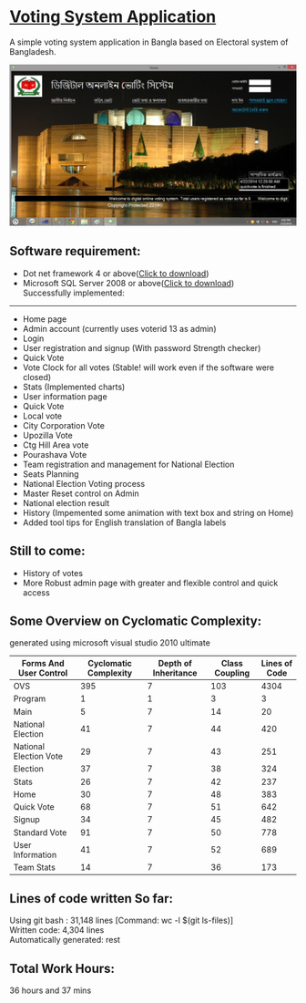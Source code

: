 [Voting System Application](http://wasi0013.github.io/Voting-System)  
============================

A simple voting system application in Bangla based on Electoral system of Bangladesh.

![HomePage](https://raw.githubusercontent.com/wasi0013/Voting-System/master/Voting-System-Snapshots/Home.jpg)

Software requirement:
----------------------------
  * Dot net framework 4 or above([Click to download](http://www.microsoft.com/en-us/download/details.aspx?id=40779))
  * Microsoft SQL Server 2008 or above([Click to download](http://www.microsoft.com/en-us/download/details.aspx?id=29062))  
Successfully implemented:
-------------------------
  * Home page
  * Admin account (currently uses voterid 13 as admin)
  * Login
  * User registration and signup (With password Strength checker)
  * Quick Vote
  * Vote Clock for all votes (Stable! will work even if the software were closed)
  * Stats (Implemented charts)
  * User information page
  * Quick Vote
  * Local vote
  * City Corporation Vote
  * Upozilla Vote
  * Ctg Hill Area vote
  * Pourashava Vote
  * Team registration and management for National Election
  * Seats Planning 
  * National Election Voting process
  * Master Reset control on Admin
  * National election result
  * History (Impemented some animation with text box and string on Home)
  * Added tool tips for English translation of Bangla labels   

Still to come:
--------------

  * History of votes
  * More Robust admin page with greater and flexible control and quick access


Some Overview on Cyclomatic Complexity:
---------------------------------------
generated using microsoft visual studio 2010 ultimate 

|Forms And User Control	|Cyclomatic Complexity	|Depth of Inheritance	|Class Coupling	|Lines of Code|
|-----------------------|----------------------|---------------------|---------------|-------------|
|OVS	|395	|7	|103	|4304|
|Program	|1|	1|	3|	3|
|Main	|5	|7	|14	|20|
|National Election|	41	|7	|44	|420|
|National Election Vote|	29	|7	|43	|251|
|Election|	37	|7	|38|	324|
|Stats	|26	|7	|42|	237|
|Home	|30	|7	|48	|383|
|Quick Vote	|68	|7	|51	|642|
|Signup	|34	|7	|45	|482|
|Standard Vote	|91	|7	|50 |	778|
|User Information|	41	|7|	52|	689|
|Team Stats| 14|7|36|173|

Lines of code written So far:
-----------------------------
Using git bash : 31,148 lines [Command: wc -l $(git ls-files)]  
Written code: 4,304 lines  
Automatically generated: rest

Total Work Hours:
-----------------
36 hours and 37 mins

